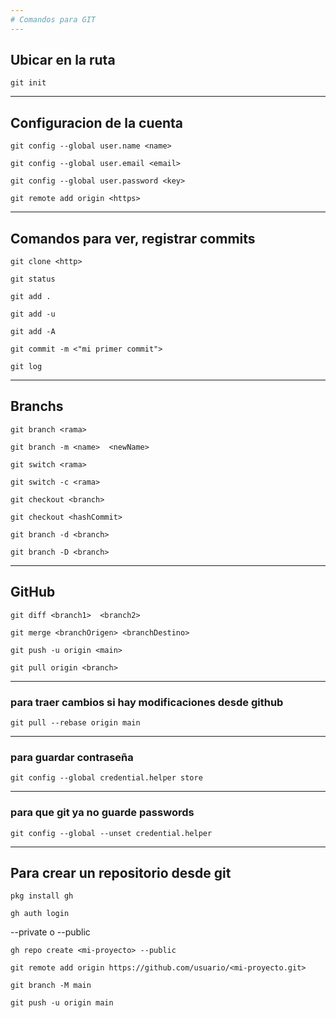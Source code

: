 ```yaml
---
# Comandos para GIT
---
```

## Ubicar en la ruta
```
git init
```
---
## Configuracion de la cuenta
```
git config --global user.name <name>
```
```
git config --global user.email <email>
```
```
git config --global user.password <key>
```
```
git remote add origin <https>
```
---
## Comandos para ver, registrar commits
```
git clone <http>
```
```
git status
```
```
git add .
```
```
git add -u
```
```
git add -A
```
```
git commit -m <"mi primer commit">
```
```
git log
```
---
## Branchs
```
git branch <rama>
```
```
git branch -m <name>  <newName>
```
```
git switch <rama>
```
```
git switch -c <rama>
```
```
git checkout <branch>
```
```
git checkout <hashCommit>
```
```
git branch -d <branch>
```
```
git branch -D <branch>
```
---
## GitHub 
```
git diff <branch1>  <branch2>
```
```
git merge <branchOrigen> <branchDestino>
```
```
git push -u origin <main>
```
```
git pull origin <branch>
```
---
### para traer cambios si hay modificaciones desde github

```
git pull --rebase origin main
```
---
### para guardar contraseña

```
git config --global credential.helper store
```
---
### para que git ya no guarde passwords
```
git config --global --unset credential.helper
```
---
## Para crear un repositorio desde git
```
pkg install gh
```
```
gh auth login
```
  --private o --public
```
gh repo create <mi-proyecto> --public
```


```
git remote add origin https://github.com/usuario/<mi-proyecto.git>
```
```
git branch -M main
```
```
git push -u origin main
```
